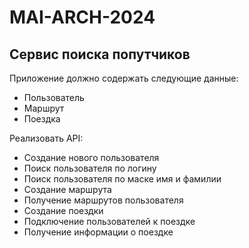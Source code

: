 # MAI-ARCH-2024

## Сервис поиска попутчиков

Приложение должно содержать следующие данные:
- Пользователь
- Маршрут
- Поездка

Реализовать API:

- Создание нового пользователя
- Поиск пользователя по логину
- Поиск пользователя по маске имя и фамилии
- Создание маршрута
- Получение маршрутов пользователя
- Создание поездки
- Подключение пользователей к поездке
- Получение информации о поездке